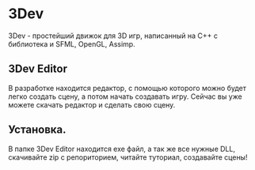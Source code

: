 # 3Dev
3Dev - простейший движок для 3D игр, написанный на C++ с библиотека и SFML, OpenGL, Assimp. 
## 3Dev Editor
В разработке находится редактор, с помощью которого можно будет легко создать сцену, а потом начать создавать игру. Сейчас вы уже можете скачать редактор и сделать свою сцену. 
## Установка.
В папке 3Dev Editor находится exe файл, а так же все нужные DLL, скачивайте zip с репориторием, читайте туториал, создавайте сцены!
